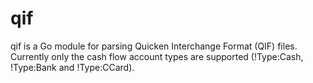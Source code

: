 # qif

qif is a Go module for parsing Quicken Interchange Format (QIF) files. Currently
only the cash flow account types are supported (!Type:Cash, !Type:Bank and
!Type:CCard).
